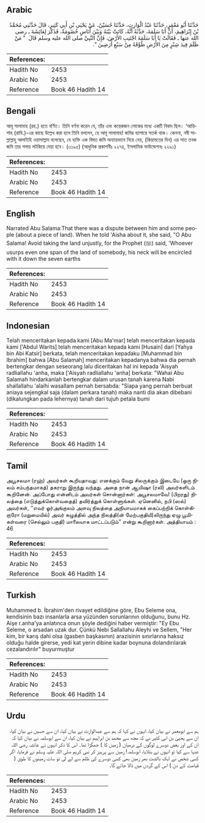 ## Arabic


<div dir="rtl" lang="ar" style={{fontSize:'larger',backgroundColor:'#f8f9fa',padding:20}}>
حَدَّثَنَا أَبُو مَعْمَرٍ، حَدَّثَنَا عَبْدُ الْوَارِثِ، حَدَّثَنَا حُسَيْنٌ، عَنْ يَحْيَى بْنِ أَبِي كَثِيرٍ، قَالَ حَدَّثَنِي مُحَمَّدُ بْنُ إِبْرَاهِيمَ، أَنَّ أَبَا سَلَمَةَ، حَدَّثَهُ أَنَّهُ، كَانَتْ بَيْنَهُ وَبَيْنَ أُنَاسٍ خُصُومَةٌ، فَذَكَرَ لِعَائِشَةَ ـ رضى الله عنها ـ فَقَالَتْ يَا أَبَا سَلَمَةَ اجْتَنِبِ الأَرْضَ، فَإِنَّ النَّبِيَّ صلى الله عليه وسلم قَالَ ‏ "‏ مَنْ ظَلَمَ قِيدَ شِبْرٍ مِنَ الأَرْضِ طُوِّقَهُ مِنْ سَبْعِ أَرَضِينَ ‏"‏‏.‏
</div>
<div style={{backgroundColor:'#f8f9fa',padding:20, marginBottom: 10}}><table> <thead> <tr> <th>References:</th> <th></th> </tr> </thead> <tbody><tr><td>Hadith No</td><td>2453</td></tr><tr><td>Arabic No</td><td>2453</td></tr><tr><td>Reference</td><td>Book 46 Hadith 14</td></tr></tbody></table></div>

## Bengali


<div dir="ltr" lang="bn" style={{fontSize:'larger',backgroundColor:'#f8f9fa',padding:20}}>
আবূ সালামাহ (রহ.) হতে বর্ণিত। তিনি বর্ণনা করেন যে, তাঁর এবং কয়েকজন লোকের মধ্যে একটি বিবাদ ছিল। ‘আয়িশাহ (রাযি.)-এর কাছে উল্লেখ করা হলে তিনি বললেন, হে আবূ সালামাহ! জমির ব্যাপারে সতর্ক থাক। কেননা, নবী সাল্লাল্লাহু আলাইহি ওয়াসাল্লাম বলেছেন, যে ব্যক্তি এক বিঘত জমি অন্যায়ভাবে নিয়ে নেয়, (কিয়ামতের দিন) এর সাত তবক জমি তার গলায় লটকিয়ে দেয়া হবে। (৩১৯৫) (আধুনিক প্রকাশনীঃ ২২৭৪, ইসলামিক ফাউন্ডেশনঃ ২২৯১)
</div>
<div style={{backgroundColor:'#f8f9fa',padding:20, marginBottom: 10}}><table> <thead> <tr> <th>References:</th> <th></th> </tr> </thead> <tbody><tr><td>Hadith No</td><td>2453</td></tr><tr><td>Arabic No</td><td>2453</td></tr><tr><td>Reference</td><td>Book 46 Hadith 14</td></tr></tbody></table></div>

## English


<div dir="ltr" lang="en" style={{fontSize:'larger',backgroundColor:'#f8f9fa',padding:20}}>
Narrated Abu Salama:That there was a dispute between him and some people (about a piece of land). When he told 'Aisha about it, she said, "O Abu Salama! Avoid taking the land unjustly, for the Prophet (ﷺ) said, 'Whoever usurps even one span of the land of somebody, his neck will be encircled with it down the seven earths
</div>
<div style={{backgroundColor:'#f8f9fa',padding:20, marginBottom: 10}}><table> <thead> <tr> <th>References:</th> <th></th> </tr> </thead> <tbody><tr><td>Hadith No</td><td>2453</td></tr><tr><td>Arabic No</td><td>2453</td></tr><tr><td>Reference</td><td>Book 46 Hadith 14</td></tr></tbody></table></div>

## Indonesian


<div dir="ltr" lang="id" style={{fontSize:'larger',backgroundColor:'#f8f9fa',padding:20}}>
Telah menceritakan kepada kami [Abu Ma'mar] telah menceritakan kepada kami ['Abdul Warits] telah menceritakan kepada kami [Husain] dari [Yahya bin Abi Katsir] berkata, telah menceritakan kepadaku [Muhammad bin Ibrahim] bahwa [Abu Salamah] menceritakan kepadanya bahwa dia pernah bertengkar dengan seseorang lalu diceritakan hal ini kepada 'Aisyah radliallahu 'anha, maka ['Aisyah radliallahu 'anha] berkata: "Wahai Abu Salamah hindarkanlah bertengkar dalam urusan tanah karena Nabi shallallahu 'alaihi wasallam pernah bersabda: "Siapa yang pernah berbuat aniaya sejengkal saja (dalam perkara tanah) maka nanti dia akan dibebani (dikalungkan pada lehernya) tanah dari tujuh petala bumi
</div>
<div style={{backgroundColor:'#f8f9fa',padding:20, marginBottom: 10}}><table> <thead> <tr> <th>References:</th> <th></th> </tr> </thead> <tbody><tr><td>Hadith No</td><td>2453</td></tr><tr><td>Arabic No</td><td>2453</td></tr><tr><td>Reference</td><td>Book 46 Hadith 14</td></tr></tbody></table></div>

## Tamil


<div dir="ltr" lang="ta" style={{fontSize:'larger',backgroundColor:'#f8f9fa',padding:20}}>
அபூசலமா (ரஹ்) அவர்கள் கூறியதாவது: எனக்கும் வேறு சிலருக்கும் இடையே (ஒரு நிலம் சம்பந்தமாகத்) தகராறு இருந்து வந்தது. அதை நான் ஆயிஷா (ரலி) அவர்களிடம் கூறினேன். அப்போது என்னிடம் அவர்கள் சொன்னார்கள்: அபூசலமாவே! (பிறரது) நிலத்தை (எடுத்துக்கொள்வதைத்) தவிர்த்துக் கொள்ளுங்கள். ஏனெனில், நபி (ஸல்) அவர்கள், ‘‘எவர் ஓர்அங்குலம் அளவு நிலத்தை அநியாயமாகக் கைப்பற்றிக் கொள்கிறாரோ (மறுமையில்) அவர் கழுத்தில் அந்த நிலத்தி(ன் மேற்பகுதியி)லிருந்து ஏழு பூமிகள்வரை (செல்லும் பகுதி) மாலையாக மாட்டப்படும்” என்று கூறினார்கள். அத்தியாயம் : 46
</div>
<div style={{backgroundColor:'#f8f9fa',padding:20, marginBottom: 10}}><table> <thead> <tr> <th>References:</th> <th></th> </tr> </thead> <tbody><tr><td>Hadith No</td><td>2453</td></tr><tr><td>Arabic No</td><td>2453</td></tr><tr><td>Reference</td><td>Book 46 Hadith 14</td></tr></tbody></table></div>

## Turkish


<div dir="ltr" lang="tr" style={{fontSize:'larger',backgroundColor:'#f8f9fa',padding:20}}>
Muhammed b. İbrahim'den rivayet edildiğine göre, Ebu Seleme ona, kendisinin bazı insanlarla arsa yüzünden sorunlarının olduğunu, bunu Hz. Aişe r.anha'ya anlatınca onun şöyle dediğini haber vermiştir: "Ey Ebu Seleme, o arsadan uzak dur. Çünkü Nebi Sallallahu Aleyhi ve Sellem, "Her kim, bir karış dahi olsa (gasben başkasının) arazisinin sınırlarına haksız olduğu halde girerse, yedi kat yerin dibine kadar boynuna dolandırılarak cezalandırılır" buyurmuştur
</div>
<div style={{backgroundColor:'#f8f9fa',padding:20, marginBottom: 10}}><table> <thead> <tr> <th>References:</th> <th></th> </tr> </thead> <tbody><tr><td>Hadith No</td><td>2453</td></tr><tr><td>Arabic No</td><td>2453</td></tr><tr><td>Reference</td><td>Book 46 Hadith 14</td></tr></tbody></table></div>

## Urdu


<div dir="rtl" lang="ur" style={{fontSize:'larger',backgroundColor:'#f8f9fa',padding:20}}>
ہم سے ابومعمر نے بیان کیا، انہوں نے کہا کہ ہم سے عبدالوارث نے بیان کیا، ان سے حسین نے بیان کیا، ان سے یحییٰ بن ابی کثیر نے کہ مجھ سے محمد بن ابراہیم نے بیان کیا، ان سے ابوسلمہ نے بیان کیا کہ ان کے اور بعض دوسرے لوگوں کے درمیان ( زمین کا ) جھگڑا تھا۔ اس کا ذکر انہوں نے عائشہ رضی اللہ عنہا سے کیا تو انہوں نے بتلایا، ابوسلمہ! زمین سے پرہیز کر نبی کریم صلی اللہ علیہ وسلم نے فرمایا، اگر کسی شخص نے ایک بالشت بھر زمین بھی کسی دوسرے کی ظلم سے لے لی تو سات زمینوں کا طوق ( قیامت کے دن ) اس کے گردن میں ڈالا جائے گا۔
</div>
<div style={{backgroundColor:'#f8f9fa',padding:20, marginBottom: 10}}><table> <thead> <tr> <th>References:</th> <th></th> </tr> </thead> <tbody><tr><td>Hadith No</td><td>2453</td></tr><tr><td>Arabic No</td><td>2453</td></tr><tr><td>Reference</td><td>Book 46 Hadith 14</td></tr></tbody></table></div>